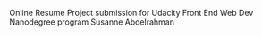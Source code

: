 Online Resume Project submission for Udacity Front End Web Dev Nanodegree program
Susanne Abdelrahman
